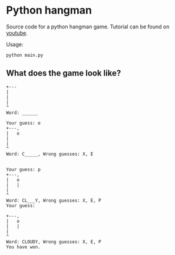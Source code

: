 # Python hangman

Source code for a python hangman game. Tutorial can be found on [youtube](https://www.youtube.com/watch?v=G0Cl_3rWmlI).

Usage:

```
python main.py
```

## What does the game look like?

```
+---
|
|
|
^
Word: ______
```

```
Your guess: e
+---,
|   o
|
|
^
Word: C_____, Wrong guesses: X, E
```

```
```

```
Your guess: p
+---,
|   o
|   |
|
^
Word: CL___Y, Wrong guesses: X, E, P
Your guess:
```

```
+---,
|   o
|   |
|
^
Word: CLOUDY, Wrong guesses: X, E, P
You have won.
```
